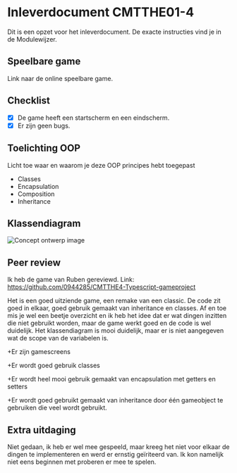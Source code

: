 # Inleverdocument CMTTHE01-4

Dit is een opzet voor het inleverdocument. De exacte instructies vind je in de Modulewijzer.

## Speelbare game

Link naar de online speelbare game.

## Checklist

- [x] De game heeft een startscherm en een eindscherm.
- [x] Er zijn geen bugs.

## Toelichting OOP 

Licht toe waar en waarom je deze OOP principes hebt toegepast

- Classes
- Encapsulation 
- Composition
- Inheritance

## Klassendiagram

![Concept ontwerp image](https://stud.hosted.hr.nl/0953623/wp-content/uploads/2018/05/ClassDiagram-GamePR4.png)

## Peer review

Ik heb de game van Ruben gereviewd. Link: https://github.com/0944285/CMTTHE4-Typescript-gameproject

Het is een goed uitziende game, een remake van een classic. De code zit goed in elkaar, goed gebruik gemaakt van inheritance en classes. Af en toe mis je wel een beetje overzicht en ik heb het idee dat er wat dingen inzitten die niet gebruikt worden, maar de game werkt goed en de code is wel duidelijk. Het klassendiagram is mooi duidelijk, maar er is niet aangegeven wat de scope van de variabelen is.

+Er zijn gamescreens

+Er wordt goed gebruik classes

+Er wordt heel mooi gebruik gemaakt van encapsulation met getters en setters

+Er wordt goed gebruikt gemaakt van inheritance door één gameobject te gebruiken die veel wordt gebruikt.

## Extra uitdaging

Niet gedaan, ik heb er wel mee gespeeld, maar kreeg het niet voor elkaar de dingen te implementeren en werd er ernstig geïriteerd van. 
Ik kon namelijk niet eens beginnen met proberen er mee te spelen.
